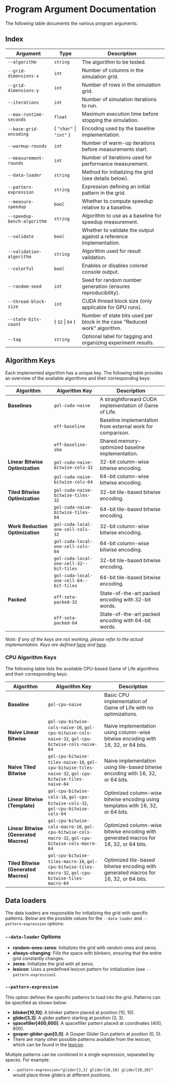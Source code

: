 # Program Argument Documentation  

The following table documents the various program arguments.

## Index  

| Argument | Type | Description |
| -------- | ---- | ----------- |
| `--algorithm` | `string` | The algorithm to be tested. |
| `--grid-dimensions-x` | `int` | Number of columns in the simulation grid. |
| `--grid-dimensions-y` | `int` | Number of rows in the simulation grid. |
| `--iterations` | `int` | Number of simulation iterations to run. |
| `--max-runtime-seconds` | `float` | Maximum execution time before stopping the simulation. |
| `--base-grid-encoding` | ( `"char"` \| `"int"` ) | Encoding used by the baseline implementation. |
| `--warmup-rounds` | `int` | Number of warm-up iterations before measurements start. |
| `--measurement-rounds` | `int` | Number of iterations used for performance measurement. |
| `--data-loader` | `string` | Method for initializing the grid (see details below). |
| `--pattern-expression` | `string` | Expression defining an initial pattern in the grid. |
| `--measure-speedup` | `bool` | Whether to compute speedup relative to a baseline. |
| `--speedup-bench-algorithm` | `string` | Algorithm to use as a baseline for speedup measurement. |
| `--validate` | `bool` | Whether to validate the output against a reference implementation. |
| `--validation-algorithm` | `string` | Algorithm used for result validation. |
| `--colorful` | `bool` | Enables or disables colored console output. |
| `--random-seed` | `int` | Seed for random number generation (ensures reproducibility). |
| `--thread-block-size` | `int` | CUDA thread block size (only applicable for GPU runs). |
| `--state-bits-count` | ( `32` \| `64` ) | Number of state bits used per block in the case "Reduced work" algorithm. |
| `--tag` | `string` | Optional label for tagging and organizing experiment results. |

## Algorithm Keys  

Each implemented algorithm has a unique key. The following table provides an overview of the available algorithms and their corresponding keys:

| Algorithm                       | Algorithm Key                        | Description |
|----------------------------------|--------------------------------------|-------------|
| **Baselines**                    | `gol-cuda-naive`                     | A straightforward CUDA implementation of Game of Life. |
|                                  | `eff-baseline`                       | Baseline implementation from external work for comparison. |
|                                  | `eff-baseline-shm`                   | Shared memory-optimized baseline implementation. |
| **Linear Bitwise Optimization**  | `gol-cuda-naive-bitwise-cols-32`     | 32-bit column-wise bitwise encoding. |
|                                  | `gol-cuda-naive-bitwise-cols-64`     | 64-bit column-wise bitwise encoding. |
| **Tiled Bitwise Optimization**   | `gol-cuda-naive-bitwise-tiles-32`    | 32-bit tile-based bitwise encoding. |
|                                  | `gol-cuda-naive-bitwise-tiles-64`    | 64-bit tile-based bitwise encoding. |
| **Work Reduction Optimization**  | `gol-cuda-local-one-cell-cols-32`    | 32-bit column-wise bitwise encoding. |
|                                  | `gol-cuda-local-one-cell-cols-64`    | 64-bit column-wise bitwise encoding. |
|                                  | `gol-cuda-local-one-cell-32--bit-tiles` | 32-bit tile-based bitwise encoding. |
|                                  | `gol-cuda-local-one-cell-64--bit-tiles` | 64-bit tile-based bitwise encoding. |
| **Packed**                       | `eff-sota-packed-32`                 | State-of-the-art packed encoding with 32-bit words. |
|                                  | `eff-sota-packed-64`                 | State-of-the-art packed encoding with 64-bit words. |

*Note: If any of the keys are not working, please refer to the actual implementation. Keys are defined [here](./src/infrastructure/experiment_manager.hpp#L60) and [here](./src/algorithms/rel-work/eff-sim-ex-of-cell-auto-GPU/register-all-algs.hpp#L20).*

### CPU Algorithm Keys  

The following table lists the available CPU-based Game of Life algorithms and their corresponding keys:

| Algorithm                        | Algorithm Key                                                              | Description |
|-----------------------------------|----------------------------------------------------------------------------|-------------|
| **Baseline**                     | `gol-cpu-naive`                                                           | Basic CPU implementation of Game of Life with no optimizations. |
| **Naive Linear Bitwise**          | `gol-cpu-bitwise-cols-naive-16`, `gol-cpu-bitwise-cols-naive-32`, `gol-cpu-bitwise-cols-naive-64` | Naive implementation using column-wise bitwise encoding with 16, 32, or 64 bits. |
| **Naive Tiled Bitwise**           | `gol-cpu-bitwise-tiles-naive-16`, `gol-cpu-bitwise-tiles-naive-32`, `gol-cpu-bitwise-tiles-naive-64` | Naive implementation using tile-based bitwise encoding with 16, 32, or 64 bits. |
| **Linear Bitwise (Template)**     | `gol-cpu-bitwise-cols-16`, `gol-cpu-bitwise-cols-32`, `gol-cpu-bitwise-cols-64` | Optimized column-wise bitwise encoding using templates with 16, 32, or 64 bits. |
| **Linear Bitwise (Generated Macros)** | `gol-cpu-bitwise-cols-macro-16`, `gol-cpu-bitwise-cols-macro-32`, `gol-cpu-bitwise-cols-macro-64` | Optimized column-wise bitwise encoding with generated macros for 16, 32, or 64 bits. |
| **Tiled Bitwise (Generated Macros)** | `gol-cpu-bitwise-tiles-macro-16`, `gol-cpu-bitwise-tiles-macro-32`, `gol-cpu-bitwise-tiles-macro-64` | Optimized tile-based bitwise encoding with generated macros for 16, 32, or 64 bits. |

## Data loaders

The data loaders are responsible for initializing the grid with specific patterns. Below are the possible values for the `--data-loader` and `--pattern-expression` options:

### `--data-loader` Options

- **random-ones-zeros**: Initializes the grid with random ones and zeros.
- **always-changing**: Fills the space with blinkers, ensuring that the entire grid constantly changes.
- **zeros**: Initializes the grid with all zeros.
- **lexicon**: Uses a predefined lexicon pattern for initialization (see `--pattern-expression`).

### `--pattern-expression`

This option defines the specific patterns to load into the grid. Patterns can be specified as shown below:

- **blinker[10,10]**: A blinker pattern placed at position (10, 10).
- **glider[3,3]**: A glider pattern starting at position (3, 3).
- **spacefiller[400,600]**: A spacefiller pattern placed at coordinates (400, 600).
- **gosper-glider-gun[0,0]**: A Gosper Glider Gun pattern at position (0, 0).
- There are many other possible patterns available from the lexicon, which can be found in the [lexicon](./src/infrastructure/gol-lexicon/lexicon.txt).

Multiple patterns can be combined in a single expression, separated by spaces. For example:

- `--pattern-expression="glider[3,3] glider[10,10] glider[20,20]"` would place three gliders at different positions.
